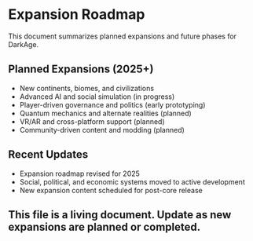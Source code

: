 # Expansion Roadmap

This document summarizes planned expansions and future phases for DarkAge.

## Planned Expansions (2025+)
- New continents, biomes, and civilizations
- Advanced AI and social simulation (in progress)
- Player-driven governance and politics (early prototyping)
- Quantum mechanics and alternate realities (planned)
- VR/AR and cross-platform support (planned)
- Community-driven content and modding (planned)

## Recent Updates
- Expansion roadmap revised for 2025
- Social, political, and economic systems moved to active development
- New expansion content scheduled for post-core release

## This file is a living document. Update as new expansions are planned or completed.
